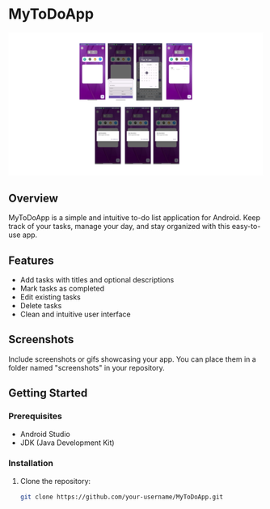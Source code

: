 # MyToDoApp

![App Screenshot](to-do-pics.png)

## Overview

MyToDoApp is a simple and intuitive to-do list application for Android. Keep track of your tasks, manage your day, and stay organized with this easy-to-use app.

## Features

- Add tasks with titles and optional descriptions
- Mark tasks as completed
- Edit existing tasks
- Delete tasks
- Clean and intuitive user interface

## Screenshots

Include screenshots or gifs showcasing your app. You can place them in a folder named "screenshots" in your repository.

## Getting Started

### Prerequisites

- Android Studio
- JDK (Java Development Kit)

### Installation

1. Clone the repository:

   ```bash
   git clone https://github.com/your-username/MyToDoApp.git
